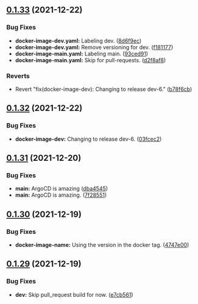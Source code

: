 ## [0.1.33](https://github.com/polinchw/hello-github-webhook/compare/v0.1.32...v0.1.33) (2021-12-22)


### Bug Fixes

* **docker-image-dev.yaml:** Labeling dev. ([8d6f9ec](https://github.com/polinchw/hello-github-webhook/commit/8d6f9ec16cc01be58bb76c692e576a9b60a0ae2f))
* **docker-image-dev.yaml:** Remove versioning for dev. ([f181177](https://github.com/polinchw/hello-github-webhook/commit/f181177e7bee51d1d86b3a94bd6618734f4027fd))
* **docker-image-main.yaml:** Labeling main. ([93ced91](https://github.com/polinchw/hello-github-webhook/commit/93ced91c34db46275431b7da7b396dfceea71ee2))
* **docker-image-main.yaml:** Skip for pull-requests. ([d2f8af8](https://github.com/polinchw/hello-github-webhook/commit/d2f8af8166e07568992621b841ecf88d549a3977))


### Reverts

* Revert "fix(docker-image-dev): Changing to release dev-6." ([b78f6cb](https://github.com/polinchw/hello-github-webhook/commit/b78f6cb096861737af30c9d85fe04d56346903c6))



## [0.1.32](https://github.com/polinchw/hello-github-webhook/compare/v0.1.31...v0.1.32) (2021-12-22)


### Bug Fixes

* **docker-image-dev:** Changing to release dev-6. ([03fcec2](https://github.com/polinchw/hello-github-webhook/commit/03fcec2916b4b2e67b17e3867e05aafb8d9b2a77))



## [0.1.31](https://github.com/polinchw/hello-github-webhook/compare/v0.1.30...v0.1.31) (2021-12-20)


### Bug Fixes

* **main:** ArgoCD is amazing ([dba4545](https://github.com/polinchw/hello-github-webhook/commit/dba4545138fe33a12190b238f2c69f914e5d204a))
* **main:** ArgoCD is amazing. ([7f28551](https://github.com/polinchw/hello-github-webhook/commit/7f28551438c67c0870cf01f8d98fb8c5a4cca6e0))



## [0.1.30](https://github.com/polinchw/hello-github-webhook/compare/v0.1.29...v0.1.30) (2021-12-19)


### Bug Fixes

* **docker-image-name:** Using the version in the docker tag. ([4747e00](https://github.com/polinchw/hello-github-webhook/commit/4747e007c3be4274b396d98da45ba6d98aa1b767))



## [0.1.29](https://github.com/polinchw/hello-github-webhook/compare/v0.1.28...v0.1.29) (2021-12-19)


### Bug Fixes

* **dev:** Skip pull_request build for now. ([e7cb561](https://github.com/polinchw/hello-github-webhook/commit/e7cb561a5ffc9f386dc8d7bcbd15f891ba5e9919))



